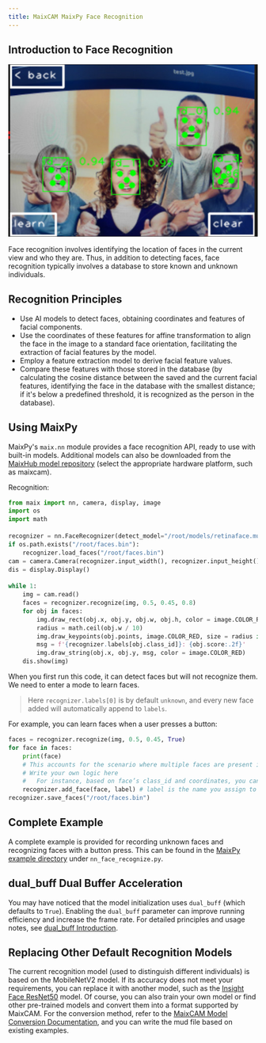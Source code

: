 ```yaml
---
title: MaixCAM MaixPy Face Recognition
---
```


## Introduction to Face Recognition

![face_recognize](../../assets/face_recognize.jpg)

Face recognition involves identifying the location of faces in the current view and who they are.
Thus, in addition to detecting faces, face recognition typically involves a database to store known and unknown individuals.

## Recognition Principles

* Use AI models to detect faces, obtaining coordinates and features of facial components.
* Use the coordinates of these features for affine transformation to align the face in the image to a standard face orientation, facilitating the extraction of facial features by the model.
* Employ a feature extraction model to derive facial feature values.
* Compare these features with those stored in the database (by calculating the cosine distance between the saved and the current facial features, identifying the face in the database with the smallest distance; if it's below a predefined threshold, it is recognized as the person in the database).

## Using MaixPy

MaixPy's `maix.nn` module provides a face recognition API, ready to use with built-in models. Additional models can also be downloaded from the [MaixHub model repository](https://maixhub.com/model/zoo) (select the appropriate hardware platform, such as maixcam).

Recognition:

```python
from maix import nn, camera, display, image
import os
import math

recognizer = nn.FaceRecognizer(detect_model="/root/models/retinaface.mud", feature_model = "/root/models/face_feature.mud", dual_buff = True)
if os.path.exists("/root/faces.bin"):
    recognizer.load_faces("/root/faces.bin")
cam = camera.Camera(recognizer.input_width(), recognizer.input_height(), recognizer.input_format())
dis = display.Display()

while 1:
    img = cam.read()
    faces = recognizer.recognize(img, 0.5, 0.45, 0.8)
    for obj in faces:
        img.draw_rect(obj.x, obj.y, obj.w, obj.h, color = image.COLOR_RED)
        radius = math.ceil(obj.w / 10)
        img.draw_keypoints(obj.points, image.COLOR_RED, size = radius if radius < 5 else 4)
        msg = f'{recognizer.labels[obj.class_id]}: {obj.score:.2f}'
        img.draw_string(obj.x, obj.y, msg, color = image.COLOR_RED)
    dis.show(img)
```

When you first run this code, it can detect faces but will not recognize them. We need to enter a mode to learn faces.

> Here `recognizer.labels[0]` is by default `unknown`, and every new face added will automatically append to `labels`.

For example, you can learn faces when a user presses a button:
```python
faces = recognizer.recognize(img, 0.5, 0.45, True)
for face in faces:
    print(face)
    # This accounts for the scenario where multiple faces are present in one scene; obj.class_id of 0 means the face is not registered
    # Write your own logic here
    #   For instance, based on face’s class_id and coordinates, you can decide whether to add it to the database and facilitate user interaction, like pressing a button to register
    recognizer.add_face(face, label) # label is the name you assign to the face
recognizer.save_faces("/root/faces.bin")
```

## Complete Example

A complete example is provided for recording unknown faces and recognizing faces with a button press. This can be found in the [MaixPy example directory](https://github.com/sipeed/MaixPy/tree/main/examples) under `nn_face_recognize.py`.

## dual_buff Dual Buffer Acceleration

You may have noticed that the model initialization uses `dual_buff` (which defaults to `True`). Enabling the `dual_buff` parameter can improve running efficiency and increase the frame rate. For detailed principles and usage notes, see [dual_buff Introduction](./dual_buff.md).


## Replacing Other Default Recognition Models

The current recognition model (used to distinguish different individuals) is based on the MobileNetV2 model. If its accuracy does not meet your requirements, you can replace it with another model, such as the [Insight Face ResNet50](https://maixhub.com/model/zoo/462) model. Of course, you can also train your own model or find other pre-trained models and convert them into a format supported by MaixCAM. For the conversion method, refer to the [MaixCAM Model Conversion Documentation](../ai_model_converter/maixcam.md), and you can write the mud file based on existing examples.


